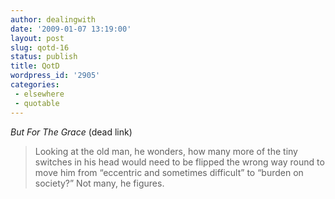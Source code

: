 ```yaml
---
author: dealingwith
date: '2009-01-07 13:19:00'
layout: post
slug: qotd-16
status: publish
title: QotD
wordpress_id: '2905'
categories:
 - elsewhere
 - quotable
---
```


_But For The Grace_ (dead link)

> Looking at the old man, he wonders, how many more of the tiny switches in
his head would need to be flipped the wrong way round to move him from
“eccentric and sometimes difficult” to “burden on society?” Not many, he
figures.
